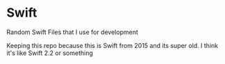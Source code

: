 # Swift
Random Swift Files that I use for development


Keeping this repo because this is Swift from 2015 and its super old. I think it's like Swift 2.2 or something
